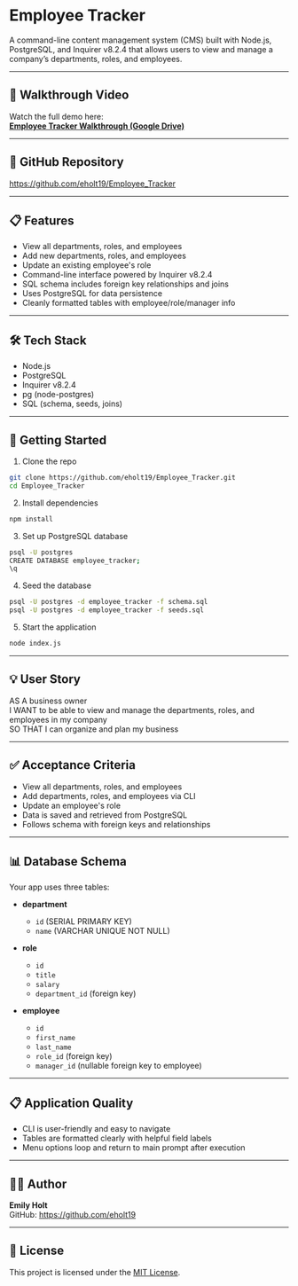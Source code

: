 # Employee Tracker

A command-line content management system (CMS) built with Node.js, PostgreSQL, and Inquirer v8.2.4 that allows users to view and manage a company’s departments, roles, and employees.

---

## 🎥 Walkthrough Video

Watch the full demo here:  
**[Employee Tracker Walkthrough (Google Drive)](https://drive.google.com/file/d/1ASbQe8VRJo9tLO6WUv4_KB021rAW8gT_/view?usp=sharing)**

---

## 📂 GitHub Repository

https://github.com/eholt19/Employee_Tracker

---

## 📋 Features

- View all departments, roles, and employees
- Add new departments, roles, and employees
- Update an existing employee's role
- Command-line interface powered by Inquirer v8.2.4
- SQL schema includes foreign key relationships and joins
- Uses PostgreSQL for data persistence
- Cleanly formatted tables with employee/role/manager info

---

## 🛠️ Tech Stack

- Node.js
- PostgreSQL
- Inquirer v8.2.4
- pg (node-postgres)
- SQL (schema, seeds, joins)

---

## 🧪 Getting Started

1. Clone the repo

```bash
git clone https://github.com/eholt19/Employee_Tracker.git
cd Employee_Tracker
```

2. Install dependencies

```bash
npm install
```

3. Set up PostgreSQL database

```bash
psql -U postgres
CREATE DATABASE employee_tracker;
\q
```

4. Seed the database

```bash
psql -U postgres -d employee_tracker -f schema.sql
psql -U postgres -d employee_tracker -f seeds.sql
```

5. Start the application

```bash
node index.js
```

---

## 💡 User Story

AS A business owner  
I WANT to be able to view and manage the departments, roles, and employees in my company  
SO THAT I can organize and plan my business

---

## ✅ Acceptance Criteria

- View all departments, roles, and employees
- Add departments, roles, and employees via CLI
- Update an employee's role
- Data is saved and retrieved from PostgreSQL
- Follows schema with foreign keys and relationships

---

## 📊 Database Schema

Your app uses three tables:

- **department**
  - `id` (SERIAL PRIMARY KEY)
  - `name` (VARCHAR UNIQUE NOT NULL)

- **role**
  - `id`
  - `title`
  - `salary`
  - `department_id` (foreign key)

- **employee**
  - `id`
  - `first_name`
  - `last_name`
  - `role_id` (foreign key)
  - `manager_id` (nullable foreign key to employee)


---

## 📋 Application Quality

- CLI is user-friendly and easy to navigate
- Tables are formatted clearly with helpful field labels
- Menu options loop and return to main prompt after execution

---

## 👩‍💻 Author

**Emily Holt**  
GitHub: https://github.com/eholt19

---

## 🪪 License

This project is licensed under the [MIT License](LICENSE).
